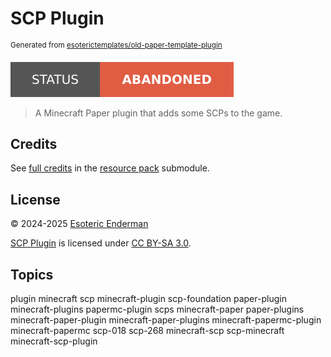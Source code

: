 # SCP Plugin

<sup>Generated from <a href="https://github.com/esoterictemplates/old-paper-template-plugin">esoterictemplates/old-paper-template-plugin</a></sup>

[![Project Status: Abandoned](./assets/images/badges/status.svg)](./)

> A Minecraft Paper plugin that adds some SCPs to the game.

## Credits

See [full credits](https://github.com/esotericenderman/scp-resource-pack/tree/main?tab=readme-ov-file#credits) in the [resource pack](https://github.com/esotericenderman/scp-resource-pack) submodule.

## License

&copy; 2024-2025 [Esoteric Enderman](https://enderman.dev)

[SCP Plugin](./) is licensed under [CC BY-SA 3.0](./LICENSE).

## Topics

plugin minecraft scp minecraft-plugin scp-foundation paper-plugin minecraft-plugins papermc-plugin scps minecraft-paper paper-plugins minecraft-paper-plugin minecraft-paper-plugins minecraft-papermc-plugin minecraft-papermc scp-018 scp-268 minecraft-scp scp-minecraft minecraft-scp-plugin
